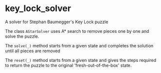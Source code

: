 # key_lock_solver
A solver for Stephan Baumegger's Key Lock puzzle

The class `AStarSolver` uses A* search to remove pieces one by one and solve the puzzle.

The `solve(_)` method starts from a given state and completes the solution until all pieces are removed

The `reset(_)` method starts from a given state and gives the steps required to return the puzzle to the original 'fresh-out-of-the-box' state.
